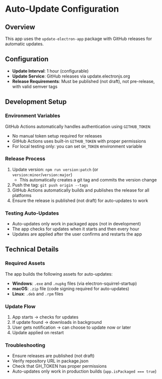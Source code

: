 # Auto-Update Configuration

## Overview

This app uses the `update-electron-app` package with GitHub releases for automatic updates.

## Configuration

- **Update Interval**: 1 hour (configurable)
- **Update Service**: GitHub releases via update.electronjs.org
- **Release Requirements**: Must be published (not draft), not pre-release, with valid semver tags

## Development Setup

### Environment Variables

GitHub Actions automatically handles authentication using `GITHUB_TOKEN`:

- No manual token setup required for releases
- GitHub Actions uses built-in `GITHUB_TOKEN` with proper permissions
- For local testing only: you can set `GH_TOKEN` environment variable

### Release Process

1. Update version: `npm run version:patch` (or `version:minor`/`version:major`)
   - This automatically creates a git tag and commits the version change
2. Push the tag: `git push origin --tags`
3. GitHub Actions automatically builds and publishes the release for all platforms
4. Ensure the release is published (not draft) for auto-updates to work

### Testing Auto-Updates

- Auto-updates only work in packaged apps (not in development)
- The app checks for updates when it starts and then every hour
- Updates are applied after the user confirms and restarts the app

## Technical Details

### Required Assets

The app builds the following assets for auto-updates:

- **Windows**: `.exe` and `.nupkg` files (via electron-squirrel-startup)
- **macOS**: `.zip` file (code signing required for auto-updates)
- **Linux**: `.deb` and `.rpm` files

### Update Flow

1. App starts → checks for updates
2. If update found → downloads in background
3. User gets notification → can choose to update now or later
4. Update applied on restart

### Troubleshooting

- Ensure releases are published (not draft)
- Verify repository URL in package.json
- Check that GH_TOKEN has proper permissions
- Auto-updates only work in production builds (`app.isPackaged === true`)
